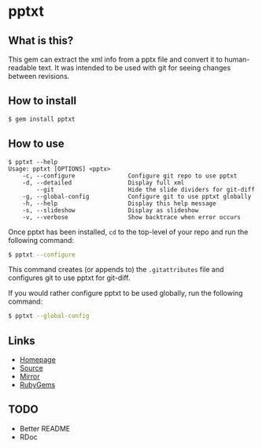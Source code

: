 # pptxt

## What is this?

This gem can extract the xml info from a pptx file and convert it to
human-readable text. It was intended to be used with git for seeing
changes between revisions.

## How to install

```bash
$ gem install pptxt
```

## How to use

```
$ pptxt --help
Usage: pptxt [OPTIONS] <pptx>
    -c, --configure               Configure git repo to use pptxt
    -d, --detailed                Display full xml
        --git                     Hide the slide dividers for git-diff
    -g, --global-config           Configure git to use pptxt globally
    -h, --help                    Display this help message
    -s, --slideshow               Display as slideshow
    -v, --verbose                 Show backtrace when error occurs
```

Once pptxt has been installed, `cd` to the top-level of your repo and
run the following command:

```bash
$ pptxt --configure
```

This command creates (or appends to) the `.gitattributes` file and
configures git to use pptxt for git-diff.

If you would rather configure pptxt to be used globally, run the
following command:

```bash
$ pptxt --global-config
```

## Links

- [Homepage](https://mjwhitta.github.io/pptxt)
- [Source](https://gitlab.com/mjwhitta/pptxt)
- [Mirror](https://github.com/mjwhitta/pptxt)
- [RubyGems](https://rubygems.org/gems/pptxt)

## TODO

- Better README
- RDoc
